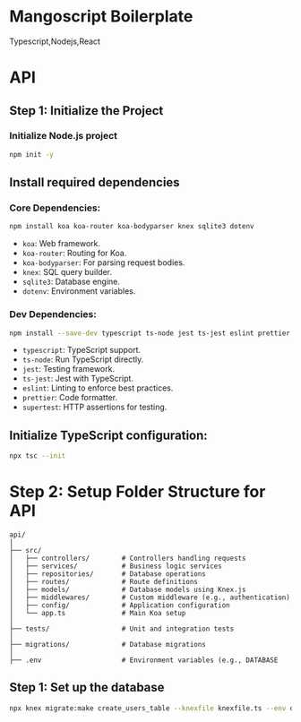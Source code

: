 # Mangoscript Boilerplate
Typescript,Nodejs,React



# API

## Step 1: Initialize the Project

### Initialize Node.js project

```bash
npm init -y
```

## Install required dependencies

### Core Dependencies:

```bash
npm install koa koa-router koa-bodyparser knex sqlite3 dotenv
```

- ``koa``: Web framework.
- ``koa-router``: Routing for Koa.
- ``koa-bodyparser``: For parsing request bodies.
- ``knex``: SQL query builder.
- ``sqlite3``: Database engine.
- ``dotenv``: Environment variables.



### Dev Dependencies:

```bash
npm install --save-dev typescript ts-node jest ts-jest eslint prettier supertest @types/jest @types/koa @types/koa-router @types/supertest
```

- ``typescript``: TypeScript support.
- ``ts-node``: Run TypeScript directly.
- ``jest``: Testing framework.
- ``ts-jest``: Jest with TypeScript.
- ``eslint``: Linting to enforce best practices.
- ``prettier``: Code formatter.
- ``supertest``: HTTP assertions for testing.




## Initialize TypeScript configuration:

```bash
npx tsc --init
```


# Step 2: Setup Folder Structure for API

```
api/
│
├── src/
│   ├── controllers/        # Controllers handling requests
│   ├── services/           # Business logic services
│   ├── repositories/       # Database operations
│   ├── routes/             # Route definitions
│   ├── models/             # Database models using Knex.js
│   ├── middlewares/        # Custom middleware (e.g., authentication)
│   ├── config/             # Application configuration
│   └── app.ts              # Main Koa setup
│
├── tests/                  # Unit and integration tests
│
├── migrations/             # Database migrations
│
├── .env                    # Environment variables (e.g., DATABASE
```

## Step 1: Set up the database

```bash
npx knex migrate:make create_users_table --knexfile knexfile.ts --env development
```